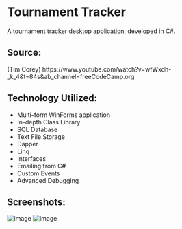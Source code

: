 # Tournament Tracker
A tournament tracker desktop application, developed in C#.

<h2>Source:</h2>
(Tim Corey) https://www.youtube.com/watch?v=wfWxdh-_k_4&t=84s&ab_channel=freeCodeCamp.org

<h2>Technology Utilized:</h2>

- Multi-form WinForms application
- In-depth Class Library
- SQL Database
- Text File Storage
- Dapper
- Linq
- Interfaces
- Emailing from C#
- Custom Events
- Advanced Debugging

<h2>Screenshots:</h2>

![image](https://user-images.githubusercontent.com/98918017/189499228-0d385d9f-104b-449c-98f4-3fbccca15c04.png)
![image](https://user-images.githubusercontent.com/98918017/189558807-b7241780-bd9c-4bf6-905c-f853a32bf8bf.png)


